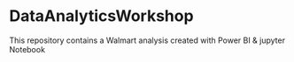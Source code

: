 # DataAnalyticsWorkshop
This repository contains a Walmart analysis created with Power BI &amp; jupyter Notebook
